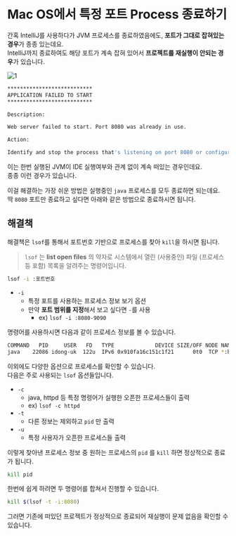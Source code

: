# Mac OS에서 특정 포트 Process 종료하기

간혹 IntelliJ를 사용하다가 JVM 프로세스를 종료하였음에도, **포트가 그대로 잡혀있는 경우**가 종종 있는데요.  
IntelliJ까지 종료하여도 해당 포트가 계속 잡혀 있어서 **프로젝트를 재실행이 안되는 경우**가 있습니다.  

![1](./images/1.png)

```bash
***************************
APPLICATION FAILED TO START
***************************

Description:

Web server failed to start. Port 8080 was already in use.

Action:

Identify and stop the process that's listening on port 8080 or configure this application to listen on another port.
```
  
이는 한번 실행된 JVM이 IDE 실행여부와 관계 없이 계속 떠있는 경우인데요.  
종종 이런 경우가 있습니다.  
  
이걸 해결하는 가장 쉬운 방법은 실행중인 `java` 프로세스를 모두 종료하면 되는데요.  
딱 `8080` 포트만 종료하고 싶다면 아래와 같은 방법으로 종료하시면 됩니다.

## 해결책

해결책은 `lsof`를 통해서 포트번호 기반으로 프로세스를 찾아 `kill`을 하시면 됩니다.

> `lsof` 는 **list open files** 의 약자로 시스템에서 열린 (사용중인) 파일 (프로세스등 포함) 목록을 알려주는 명령어입니다.  

```bash
lsof -i :포트번호
```

* `-i`
  * 특정 포트를 사용하는 프로세스 정보 보기 옵션
  * 만약 **포트 범위를 지정**해서 보고 싶다면 `-`를 사용
    * ex) `lsof -i :8080-9090`

명령어를 사용하시면 다음과 같이 프로세스 정보를 볼 수 있습니다.


```bash
COMMAND   PID     USER   FD   TYPE             DEVICE SIZE/OFF NODE NAME
java    22086 idong-uk  122u  IPv6 0x910fa16c151c1f21      0t0  TCP *:http-alt (LISTEN)
```

이외에도 다양한 옵션으로 프로세스를 확인할 수 있습니다.  
다음은 주로 사용되는 `lsof` 옵션들입니다.  

* `-c`
  * java, httpd 등 특정 명령어가 실행한 오픈한 프로세스들이 출력
  * ex) `lsof -c httpd`
* `-t`
  * 다른 정보는 제외하고 `pid` 만 출력
* `-u`
  * 특정 사용자가 오픈한 프로세스들 출력

이렇게 찾아낸 프로세스 정보 중 원하는 프로세스의 `pid` 를 `kill` 하면 정상적으로 종료가 됩니다.

```bash
kill pid
```

한번에 쉽게 하려면 두 명령어를 합쳐서 진행할 수 있습니다.

```bash
kill $(lsof -t -i:8080)
```

그러면 기존에 떠있던 프로젝트가 정상적으로 종료되어 재실행이 문제 없음을 확인할 수 있습니다.